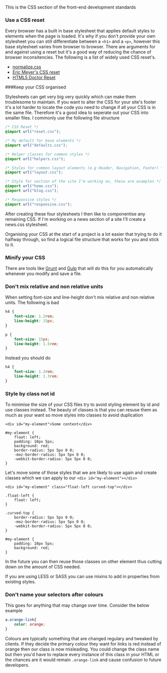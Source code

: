 This is the CSS section of the front-end development standards

### Use a CSS reset

Every browser has a built in base stylesheet that applies default styles to elements when the page is loaded.  It's why if you don't provide your own stylesheet you can still differentiate between a `<h1>` and a `<p>`, however this base stylesheet varies from browser to browser.  There are arguments for and against using a reset but it's a good way of reducing the chance of browser inconsitencies.  The following is a list of widely used CSS reset's.  

- [normalize.css](https://necolas.github.io/normalize.css/)
- [Eric Meyer's CSS reset](http://meyerweb.com/eric/tools/css/reset/)
- [HTML5 Doctor Reset](http://html5doctor.com/html-5-reset-stylesheet/)

###Keep your CSS organised

Stylesheets can get very big very quickly which can make them troublesome to maintain.  If you want to alter the CSS for your site's footer it's a lot harder to locate the code you need to change if all your CSS is in the same file.  Therefore it's a good idea to seperate out your CSS into smaller files.  I commonly use the following file structure

````css
/* CSS Reset */
@import url("reset.css");

/* My default for base elements */
@import url("defaults.css");

/* Helper classes for common styles */
@import url("helpers.css");

/* Styles for common layout elements (e.g Header, Navigation, Footer) */
@import url("layout.css");

/* Style for section of the site I'm working on, these are examples */
@import url("home.css");
@import url("blog.css");

/* Responsive styles */
@import url("responsive.css");
````

After creating these four stylesheets I then like to componentise any remaining CSS.  If I'm working on a news section of a site I'll create a news.css stylesheet.  

Organising your CSS at the start of a project is a lot easier that trying to do it halfway through, so find a logical file structure that works for you and stick to it.  

### Minify your CSS
There are tools like [Grunt](http://gruntjs.com/) and [Gulp](http://gulpjs.com/) that will do this for you automatically whenever you modify and save a file.  

### Don't mix relative and non relative units

When setting font-size and line-height don't mix relative and non relative units.  The following is bad

````css
h4 {
	font-size: 1.2rem;
	line-height: 15px;
}

p {
	font-size: 15px;
	line-height: 1.5rem;
}
````

Instead you should do

````css
h4 {
	font-size: 1.2rem;
	line-height: 1.3rem;
}
````

### Style by class not id

To minimise the size of your CSS files try to avoid styling element by id and use classes instead.  The beauty of classes is that you can resuse them as much as your want so move styles into classes to avoid duplication

	<div id="my-element">Some content</div>

	#my-element {
		float: left;
		padding: 10px 5px;
		background: red;
		border-radius: 5px 5px 0 0;
		-moz-border-radius: 5px 5px 0 0;
		-webkit-border-radius: 5px 5px 0 0;
	}

Let's move some of those styles that we are likely to use again and create classes which we can apply to our `<div id="my-element"></div>`

	<div id="my-element" class="float-left curved-top"></div>	

	.float-left {
		float: left;
	}

	.curved-top {
		border-radius: 5px 5px 0 0;
		-moz-border-radius: 5px 5px 0 0;
		-webkit-border-radius: 5px 5px 0 0;
	}

	#my-element {
		padding: 10px 5px;
		background: red;
	}

In the future you can then reuse those classes on other element thus cutting down on the amount of CSS needed.  

If you are using LESS or SASS you can use mixins to add in properties from existing styles.  

### Don't name your selectors after colours

This goes for anything that may change over time.  Consider the below example

````css
a.orange-link{
	color: orange;
}
````

Colours are typically something that are changed regulary and tweaked by clients.  If they decide the primary colour they want for links is red instead of orange then our class is now misleading.  You could change the class name but then you'd have to replace every instance of this class in your HTML or the chances are it would remain  `.orange-link` and cause confusion to future developers.